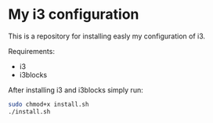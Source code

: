 # My i3 configuration
This is a repository for installing easly my configuration of i3.  

Requirements:  
- i3
- i3blocks

After installing i3 and i3blocks simply run:
```sh
sudo chmod+x install.sh
./install.sh
```
